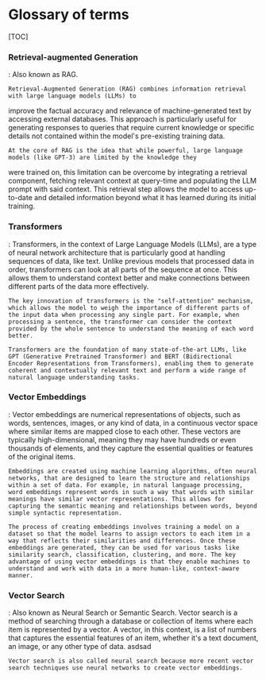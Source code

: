 # Glossary of terms

[TOC]

### Retrieval-augmented Generation
: Also known as RAG. 

    Retrieval-Augmented Generation (RAG) combines information retrieval with large language models (LLMs) to 
improve the factual accuracy and relevance of machine-generated text by accessing external databases. 
This approach is particularly useful for generating responses to queries that require current knowledge or 
specific details not contained within the model's pre-existing training data.

    At the core of RAG is the idea that while powerful, large language models (like GPT-3) are limited by the knowledge they
were trained on, this limitation can be overcome by integrating a retrieval component, fetching relevant context at query-time 
and populating the LLM prompt with said context. This retrieval step allows the model to access up-to-date and detailed information beyond what
it has learned during its initial training.


### Transformers
:   Transformers, in the context of Large Language Models (LLMs), are a type of neural network architecture that is particularly good at handling sequences of data, like text. Unlike previous models that processed data in order, transformers can look at all parts of the sequence at once. This allows them to understand context better and make connections between different parts of the data more effectively.

    The key innovation of transformers is the "self-attention" mechanism, which allows the model to weigh the importance of different parts of the input data when processing any single part. For example, when processing a sentence, the transformer can consider the context provided by the whole sentence to understand the meaning of each word better.

    Transformers are the foundation of many state-of-the-art LLMs, like GPT (Generative Pretrained Transformer) and BERT (Bidirectional Encoder Representations from Transformers), enabling them to generate coherent and contextually relevant text and perform a wide range of natural language understanding tasks.

### Vector Embeddings
:   Vector embeddings are numerical representations of objects, such as words, sentences, images, or any kind of data, in a continuous vector space where similar items are mapped close to each other. These vectors are typically high-dimensional, meaning they may have hundreds or even thousands of elements, and they capture the essential qualities or features of the original items.

    Embeddings are created using machine learning algorithms, often neural networks, that are designed to learn the structure and relationships within a set of data. For example, in natural language processing, word embeddings represent words in such a way that words with similar meanings have similar vector representations. This allows for capturing the semantic meaning and relationships between words, beyond simple syntactic representation.

    The process of creating embeddings involves training a model on a dataset so that the model learns to assign vectors to each item in a way that reflects their similarities and differences. Once these embeddings are generated, they can be used for various tasks like similarity search, classification, clustering, and more. The key advantage of using vector embeddings is that they enable machines to understand and work with data in a more human-like, context-aware manner.

### Vector Search

:   Also known as Neural Search or Semantic Search. Vector search is a method of searching through a database or
collection of items where each item is represented by a vector. A vector, in this context, is a list of numbers that
captures the essential features of an item, whether it's a text document, an image, or any other type of data. asdsad
    
    Vector search is also called neural search because more recent vector search techniques use neural networks to create vector embeddings. 

